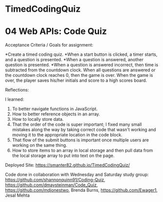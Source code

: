 # TimedCodingQuiz
# 04 Web APIs: Code Quiz

Acceptance Criteria / Goals for assignment:

*Create a timed coding quiz.
*When a start button is clicked, a timer starts, and a question is presented.
*When a question is answered, another question is presented.
*When a question is answered incorrect, then time is subtracted from the countdown clock.
When all questions are answered or the countdown clock reaches 0, then the game is over.
When the game is over, the player saves his/her initials and score to a high scores board.

Reflections:

I learned:
1) To better navigate functions in JavaScript.
2) How to better reference objects in an array.
3) How to locally store data.
4) That the order of the code is super important; I fixed many small mistakes along the way by taking correct code that wasn't working and moving it to the appropriate location in the code block.
5) That flow of the submit buttons is important once multiple users are working on the same thing.
6) How to store items to an array in local storage and then pull data from the local storage array to put into text on the page.

Deployed Site:  https://smanter82.github.io/TimedCodingQuiz/


Code done in collaboration with Wednesday and Saturday study group:  https://github.com/shannonquinn91/Coding-Quiz, https://github.com/dmaysteinman/Code_Quiz, https://github.com/mdjonestwo, Brenda Burns, https://github.com/Ewager1, Jesal Mehta
